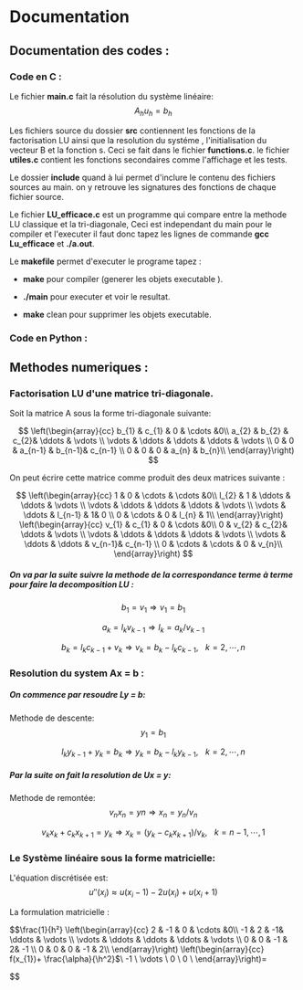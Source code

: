 # Documentation 
## Documentation des codes :
### Code en C :
Le fichier **main.c** fait la résolution du système linéaire: $$A_{h} u_{h} = b_{h}$$

Les fichiers source du dossier **src** contiennent les fonctions de la factorisation LU ainsi que la resolution du systéme , l'initialisation du vecteur B et la fonction s.
Ceci se fait dans le fichier **functions.c**. le fichier **utiles.c** contient les fonctions secondaires comme l'affichage et les tests.

Le dossier **include** quand à lui permet d'inclure le contenu des fichiers sources au main. on y retrouve les signatures des fonctions de chaque fichier source.

Le fichier **LU_efficace.c** est un programme qui compare entre la methode LU classique et la tri-diagonale, Ceci est independant du main pour le compiler et l'executer il faut donc tapez les lignes de commande **gcc Lu_efficace** et **./a.out**.

Le **makefile** permet d'executer le programe tapez :
- **make** pour compiler (generer les objets executable ).
+ **./main** pour executer et voir le resultat.
* **make** clean pour supprimer les objets executable.


### Code en Python :
## Methodes numeriques :
### Factorisation LU d'une matrice tri-diagonale.

Soit la matrice A sous la forme tri-diagonale suivante:

$$
\left(\begin{array}{cc} 
b_{1} & c_{1} & 0 & \cdots &0\\ 
a_{2} & b_{2} & c_{2}& \ddots & \vdots \\ 
\vdots  & \ddots  & \ddots  & \ddots & \vdots   \\
0 & 0 & a_{n-1} & b_{n-1}& c_{n-1} \\ 
0 & 0 & 0 & a_{n} & b_{n}\\ 
\end{array}\right)
$$ 

On peut écrire cette matrice comme produit des deux matrices suivante :

$$
\left(\begin{array}{cc} 
1 & 0 & \cdots & \cdots &0\\ 
l_{2} & 1 & \ddots & \ddots & \vdots \\ 
\vdots  & \ddots  & \ddots  & \ddots & \vdots   \\
\vdots & \ddots & l_{n-1} & 1& 0 \\ 
0 & \cdots & 0 & l_{n} & 1\\ 
\end{array}\right)
\left(\begin{array}{cc} 
v_{1} & c_{1} & 0 & \cdots &0\\ 
0 & v_{2} & c_{2}& \ddots & \vdots \\ 
\vdots  & \ddots  & \ddots  & \ddots & \vdots   \\
\vdots & \ddots & \ddots & v_{n-1}& c_{n-1} \\ 
0 & \cdots & \cdots & 0 & v_{n}\\ 
\end{array}\right)
$$ 
##### On va par la suite suivre la methode de la correspondance terme à terme pour faire la decomposition LU :

$$b_{1}=v_{1} \Rightarrow v_{1} = b_{1} $$

$$a_{k}= l_{k} v_{k−1} \Rightarrow l_{k} = a_{k}/v_{k−1}$$

$$b_{k} = l_{k} c_{k−1} + v_{k} \Rightarrow v_{k} = b_{k} − l_{k} c_{k−1}, \hspace{10pt} k = 2,\cdots, n $$

### Resolution du system Ax = b :
##### On commence par resoudre Ly = b:
Methode de descente:
$$y_{1} = b_{1}$$

$$l_{k} y_{k−1} + y_{k} = b_{k} \Rightarrow  y_{k} = b_{k} − l_{k} y_{k−1}, \hspace{10pt} k = 2, \cdots, n$$

##### Par la suite on fait la resolution de Ux = y:
Methode de remontée:
$$v_{n}x_{n} = yn \Rightarrow x_{n} = y_{n} / v_{n} $$

$$v_{k}x_{k} + c_{k}x_{k+1} = y_{k} \Rightarrow x_{k} = (y_{k} − c_{k}x_{k+1})/v_{k}, \hspace{10pt} k = n − 1,\cdots , 1$$

### Le Système linéaire sous la forme matricielle:
L'équation discrétisée est: $$u''(x_i) ≈ u(x_i-1) - 2u(x_i) + u(x_i+1)$$

La formulation matricielle :

$$\frac{1}{h²}
\left(\begin{array}{cc} 
2 & -1 & 0 & \cdots &0\\ 
-1 & 2 & -1& \ddots & \vdots \\ 
\vdots  & \ddots  & \ddots  & \ddots & \vdots   \\
0 & 0 & -1 & 2& -1 \\ 
0 & 0 & 0 & -1 & 2\\ 
\end{array}\right)
\left(\begin{array}{cc} 
f(x_{1})+ \frac{\alpha}{\h^2}$\\
-1 \\ 
\vdots \\
0 \\ 
0 \\ 
\end{array}\right)=

$$


